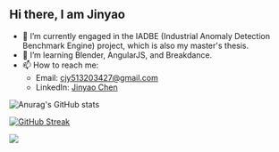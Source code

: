 ## Hi there, I am Jinyao

- 🔭 I’m currently engaged in the IADBE (Industrial Anomaly Detection Benchmark Engine) project, which is also my master's thesis.
- 🌱 I’m learning Blender, AngularJS, and Breakdance.
- 📫 How to reach me:
     - Email: [cjy513203427@gmail.com](mailto:cjy513203427@gmail.com)
     - LinkedIn: [Jinyao Chen](https://www.linkedin.com/in/jinyao-chen-8b5b29225/)


![Anurag's GitHub stats](https://github-readme-stats.vercel.app/api?username=cjy513203427&show_icons=true&theme=transparent)

[![GitHub Streak](https://github-readme-streak-stats.herokuapp.com/?user=cjy513203427)](https://git.io/streak-stats)

<img class="img" src="https://github-readme-stats.vercel.app/api/top-langs/?username=cjy513203427&theme=radical&layout=compact&hide=jupyter%20notebook" />


